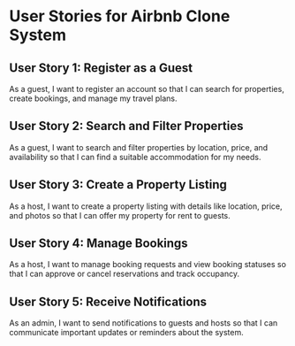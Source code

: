 # User Stories for Airbnb Clone System

## User Story 1: Register as a Guest
As a guest, I want to register an account so that I can search for properties, create bookings, and manage my travel plans.

## User Story 2: Search and Filter Properties
As a guest, I want to search and filter properties by location, price, and availability so that I can find a suitable accommodation for my needs.

## User Story 3: Create a Property Listing
As a host, I want to create a property listing with details like location, price, and photos so that I can offer my property for rent to guests.

## User Story 4: Manage Bookings
As a host, I want to manage booking requests and view booking statuses so that I can approve or cancel reservations and track occupancy.

## User Story 5: Receive Notifications
As an admin, I want to send notifications to guests and hosts so that I can communicate important updates or reminders about the system.

